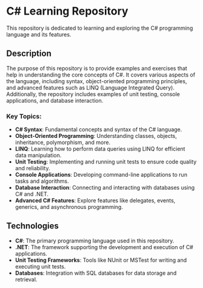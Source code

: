 # C# Learning Repository

This repository is dedicated to learning and exploring the C# programming language and its features.

## Description

The purpose of this repository is to provide examples and exercises that help in understanding the core concepts of C#. It covers various aspects of the language, including syntax, object-oriented programming principles, and advanced features such as LINQ (Language Integrated Query). Additionally, the repository includes examples of unit testing, console applications, and database interaction.

### Key Topics:
- **C# Syntax**: Fundamental concepts and syntax of the C# language.
- **Object-Oriented Programming**: Understanding classes, objects, inheritance, polymorphism, and more.
- **LINQ**: Learning how to perform data queries using LINQ for efficient data manipulation.
- **Unit Testing**: Implementing and running unit tests to ensure code quality and reliability.
- **Console Applications**: Developing command-line applications to run tasks and algorithms.
- **Database Interaction**: Connecting and interacting with databases using C# and .NET.
- **Advanced C# Features**: Explore features like delegates, events, generics, and asynchronous programming.

## Technologies

- **C#**: The primary programming language used in this repository.
- **.NET**: The framework supporting the development and execution of C# applications.
- **Unit Testing Frameworks**: Tools like NUnit or MSTest for writing and executing unit tests.
- **Databases**: Integration with SQL databases for data storage and retrieval.
